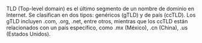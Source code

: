 TLD (Top-level domain) es el último segmento de un nombre de dominio en Internet.
Se clasifican en dos tipos: genéricos (gTLD) y de país (ccTLD). 
Los gTLD incluyen .com, .org, .net, entre otros, mientras que los ccTLD están relacionados con un país específico, como .mx (México), .cn (China), .us (Estados Unidos).
